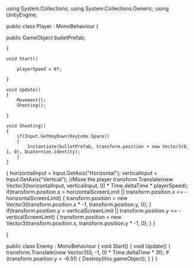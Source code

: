 using System.Collections;
using System.Collections.Generic;
using UnityEngine;

public class Player : MonoBehaviour
{

public GameObject bulletPrefab;

    {
    
    void Start()
    
        playerSpeed = 6f;
        
    }

    void Update()
    {
        Movement();
        Shooting();

    }

    void Shooting()
    {
        if(Input.GetKeyDown(KeyCode.Space))
        {
            Instantiate(bulletPrefab, transform.position + new Vector3(0, 1, 0), Quaternion.identity);
        }
    }

 {
        horizontalInput = Input.GetAxis("Horizontal");
        verticalInput = Input.GetAxis("Vertical");
        //Move the player
        transform.Translate(new Vector3(horizontalInput, verticalInput, 0) * Time.deltaTime * playerSpeed);
        if(transform.position.x > horizontalScreenLimit || transform.position.x <= -horizontalScreenLimit)
        {
            transform.position = new Vector3(transform.position.x * -1, transform.position.y, 0);
        }
        if(transform.position.y > verticalScreenLimit || transform.position.y <= -verticalScreenLimit)
        {
            transform.position = new Vector3(transform.position.x, transform.position.y * -1, 0);
        }
    }

}

public class Enemy : MonoBehaviour
{
    void Start()
    {
            void Update()
    {
        transform.Translate(new Vector3(0, -1, 0) * Time.deltaTime * 3f);
        if (transform.position.y < -6.5f)
        {
            Destroy(this.gameObject);
        }
    }
}

